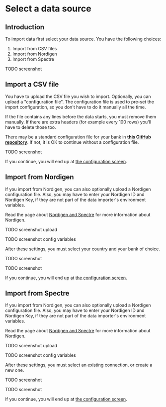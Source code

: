 # Select a data source

## Introduction

To import data first select your data source. You have the following choices:

1. Import from CSV files
2. Import from Nordigen
3. Import from Spectre

TODO screenshot

## Import a CSV file

You have to upload the CSV file you wish to import. Optionally, you can upload a "configuration file". The configuration file is used to pre-set the import configuration, so you don't have to do it manually all the time.

If the file contains any lines before the data starts, you must remove them manually. If there are extra headers (for example every 100 rows) you'll have to delete those too.

There may be a standard configuration file for your bank in **[this GitHub repository](https://github.com/firefly-iii/import-configurations)**. If not, it is OK to continue without a configuration file.

TODO screenshot

If you continue, you will end up at [the configuration screen](configure-import.md).

## Import from Nordigen

If you import from Nordigen, you can also optionally upload a Nordigen configuration file. Also, you may have to enter your Nordigen ID and Nordigen Key, if they are not part of the data importer's environment variables.

Read the page about [Nordigen and Spectre](../faq/spectre-and-nordigen.md) for more information about Nordigen.

TODO screenshot upload

TODO screenshot config variables

After these settings, you must select your country and your bank of choice.

TODO screenshot

TODO screenshot

If you continue, you will end up at [the configuration screen](configure-import.md).

## Import from Spectre

If you import from Nordigen, you can also optionally upload a Nordigen configuration file. Also, you may have to enter your Nordigen ID and Nordigen Key, if they are not part of the data importer's environment variables.

Read the page about [Nordigen and Spectre](../faq/spectre-and-nordigen.md) for more information about Nordigen.

TODO screenshot upload

TODO screenshot config variables

After these settings, you must select an existing connection, or create a new one.

TODO screenshot

TODO screenshot

If you continue, you will end up at [the configuration screen](configure-import.md).

